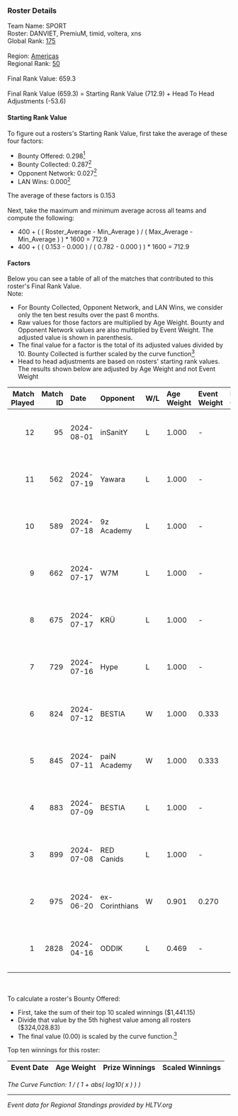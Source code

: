 ### Roster Details<br />
Team Name: SPORT<br />
Roster: DANVIET, PremiuM, timid, voltera, xns<br />
Global Rank: [175](../standings_global.md)<br />
<br />
Region: [Americas]( ../standings_americas.md)<br />
Regional Rank: [50]( ../standings_americas.md)<br />
<br />
Final Rank Value:  659.3<br />
<br />
Final Rank Value (659.3) = Starting Rank Value (712.9) + Head To Head Adjustments (-53.6)<br />

#### Starting Rank Value<br />
To figure out a rosters's Starting Rank Value, first take the average of these four factors:<br />
- Bounty Offered: 0.298[<sup>1</sup>](#table2)
- Bounty Collected: 0.287[<sup>2</sup>](#table1)
- Opponent Network: 0.027[<sup>2</sup>](#table1)
- LAN Wins: 0.000[<sup>2</sup>](#table1)

The average of these factors is 0.153<br />
<br />
Next, take the maximum and minimum average across all teams and compute the following:<br />
- 400 + ( ( Roster_Average - Min_Average ) / ( Max_Average - Min_Average ) ) * 1600 = 712.9
- 400 + ( ( 0.153 - 0.000 ) / ( 0.782 - 0.000 ) ) * 1600 = 712.9


#### Factors<br />
Below you can see a table of all of the matches that contributed to this roster's Final Rank Value.<br />
Note:<br />

- For Bounty Collected, Opponent Network, and LAN Wins, we consider only the ten best results over the past 6 months.
- Raw values for those factors are multiplied by Age Weight. Bounty and Opponent Network values are also multiplied by Event Weight. The adjusted value is shown in parenthesis.
- The final value for a factor is the total of its adjusted values divided by 10. Bounty Collected is further scaled by the curve function[<sup>3</sup>](#curveFunction)
- Head to head adjustments are based on rosters' starting rank values. The results shown below are adjusted by Age Weight and not Event Weight
<span id="table1"></span><br />


| Match Played | Match ID | Date       | Opponent       | W/L | Age Weight | Event Weight | Bounty Collected | Opponent Network | LAN Wins  | H2H Adj. | Roster                                 |
| -: | -: | :- | :- | :- | :- | :- | :- | :- | :- | -: | :- |
|           12 |       95 | 2024-08-01 | inSanitY       | L   | 1.000      | -            | -                | -                | -         |    -4.39 | DANVIET, PremiuM, timid, voltera, xns  |
|           11 |      562 | 2024-07-19 | Yawara         | L   | 1.000      | -            | -                | -                | -         |   -23.00 | DANVIET, PremiuM, timid, voltera, xns  |
|           10 |      589 | 2024-07-18 | 9z Academy     | L   | 1.000      | -            | -                | -                | -         |   -23.64 | DANVIET, PremiuM, timid, voltera, xns  |
|            9 |      662 | 2024-07-17 | W7M            | L   | 1.000      | -            | -                | -                | -         |   -11.83 | DANVIET, PremiuM, timid, voltera, xns  |
|            8 |      675 | 2024-07-17 | KRÜ            | L   | 1.000      | -            | -                | -                | -         |    -9.40 | DANVIET, PremiuM, timid, voltera, xns  |
|            7 |      729 | 2024-07-16 | Hype           | L   | 1.000      | -            | -                | -                | -         |    -9.37 | DANVIET, PremiuM, timid, voltera, xns  |
|            6 |      824 | 2024-07-12 | BESTIA         | W   | 1.000      | 0.333        | 0.095 (0.032)    | 0.801 (0.267)    | 0 (0.000) |    26.01 | DANVIET, PremiuM, timid, voltera, xns  |
|            5 |      845 | 2024-07-11 | paiN Academy   | W   | 1.000      | 0.333        | 0.000 (0.000)    | 0.000 (0.000)    | 0 (0.000) |     4.59 | DANVIET, PremiuM, timid, voltera, xns  |
|            4 |      883 | 2024-07-09 | BESTIA         | L   | 1.000      | -            | -                | -                | -         |    -4.50 | DANVIET, PremiuM, timid, voltera, xns  |
|            3 |      899 | 2024-07-08 | RED Canids     | L   | 1.000      | -            | -                | -                | -         |    -2.44 | DANVIET, PremiuM, timid, voltera, xns  |
|            2 |      975 | 2024-06-20 | ex-Corinthians | W   | 0.901      | 0.270        | 0.004 (0.001)    | 0.000 (0.000)    | 0 (0.000) |     7.44 | DANVIET, farias, PremiuM, voltera, xns |
|            1 |     2828 | 2024-04-16 | ODDIK          | L   | 0.469      | -            | -                | -                | -         |    -3.05 | DANVIET, farias, PremiuM, voltera, xns |

<br />
<span id="table2"></span><br />
To calculate a roster's Bounty Offered:<br />

- First, take the sum of their top 10 scaled winnings ($1,441.15)
- Divide that value by the 5th highest value among all rosters ($324,028.83)
- The final value (0.00) is scaled by the curve function.[<sup>3</sup>](#curveFunction)

Top ten winnings for this roster:<br />

| Event Date | Age Weight | Prize Winnings | Scaled Winnings |
| :- | -: | :- | :- |


<span id="curveFunction"></span>_The Curve Function: 1 / ( 1 + abs( log10( x ) ) )_<br />

---
_Event data for Regional Standings provided by HLTV.org_<br />

